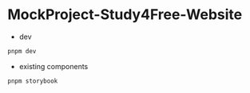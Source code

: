 # MockProject-Study4Free-Website

- dev

```bash
pnpm dev
```

- existing components

```bash
pnpm storybook
```
